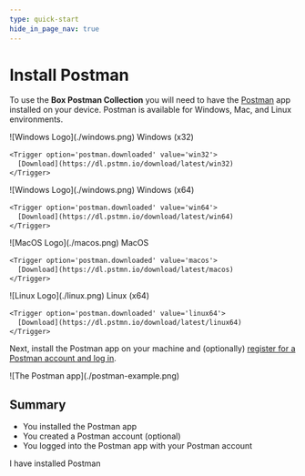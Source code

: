 ```yaml
---
type: quick-start
hide_in_page_nav: true
---
```


<!-- alex disable postman-postwoman -->

# Install Postman

To use the **Box Postman Collection** you will need to have the
[Postman][postman] app installed on your device.
Postman is available for Windows, Mac, and Linux environments.

<Grid columns='4'>
  <Download>
    ![Windows Logo](./windows.png) Windows (x32)

    <Trigger option='postman.downloaded' value='win32'>
      [Download](https://dl.pstmn.io/download/latest/win32) 
    </Trigger>
  </Download>

  <Download>
    ![Windows Logo](./windows.png) Windows (x64)

    <Trigger option='postman.downloaded' value='win64'>
      [Download](https://dl.pstmn.io/download/latest/win64) 
    </Trigger>
  </Download>

  <Download>
    ![MacOS Logo](./macos.png) MacOS

    <Trigger option='postman.downloaded' value='macos'>
      [Download](https://dl.pstmn.io/download/latest/macos) 
    </Trigger>
  </Download>

  <Download>
    ![Linux Logo](./linux.png) Linux (x64)

    <Trigger option='postman.downloaded' value='linux64'>
      [Download](https://dl.pstmn.io/download/latest/linux64) 
    </Trigger>
  </Download>
</Grid>

Next, install the Postman app on your machine and (optionally)
[register for a Postman account and log in][register].

<ImageFrame border center>
  ![The Postman app](./postman-example.png)
</ImageFrame>

## Summary

* You installed the Postman app
* You created a Postman account (optional) 
* You logged into the Postman app with your Postman account

<Observe option='postman.downloaded' value='win32,win64,macos,linux64'>
  <Next>
    I have installed Postman
  </Next>
</Observe>

[register]: https://identity.getpostman.com/signup
[postman]: https://getpostman.com

